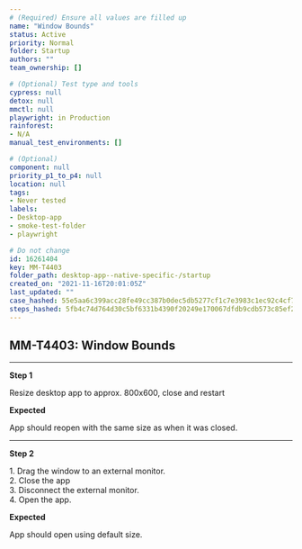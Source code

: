 ```yaml
---
# (Required) Ensure all values are filled up
name: "Window Bounds"
status: Active
priority: Normal
folder: Startup
authors: ""
team_ownership: []

# (Optional) Test type and tools
cypress: null
detox: null
mmctl: null
playwright: in Production
rainforest: 
- N/A
manual_test_environments: []

# (Optional)
component: null
priority_p1_to_p4: null
location: null
tags: 
- Never tested
labels: 
- Desktop-app
- smoke-test-folder
- playwright

# Do not change
id: 16261404
key: MM-T4403
folder_path: desktop-app--native-specific-/startup
created_on: "2021-11-16T20:01:05Z"
last_updated: ""
case_hashed: 55e5aa6c399acc28fe49cc387b0dec5db5277cf1c7e3983c1ec92c4cf706a950a02bb4ca2c386473d5ac0bd2b083920f
steps_hashed: 5fb4c74d764d30c5bf6331b4390f20249e170067dfdb9cdb573c85ef26aef62ccd2b539a8c502f3f41464de10566890a
---
```


## MM-T4403: Window Bounds

---

**Step 1**

Resize desktop app to approx. 800x600, close and restart

**Expected**

App should reopen with the same size as when it was closed.

---

**Step 2**

1\. Drag the window to an external monitor.\
2\. Close the app\
3\. Disconnect the external monitor.\
4\. Open the app.

**Expected**

App should open using default size.
